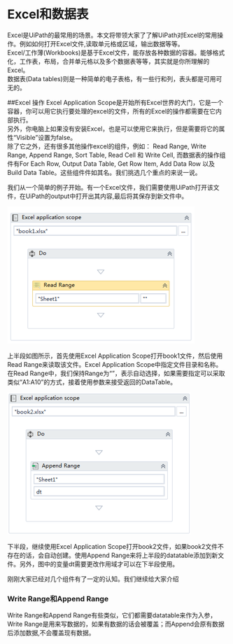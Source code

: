 # Excel和数据表

Excel是UiPath的最常用的场景。本文将带领大家了了解UiPath对Excel的常用操作。例如如何打开Excel文件,读取单元格或区域，输出数据等等。  
Excel/工作薄\(Workbooks\)是基于Excel文件，能存放各种数据的容器。能够格式化，工作表，布局，合并单元格以及多个数据表等等，其实就是你所理解的Excel。  
数据表\(Data tables\)则是一种简单的电子表格，有一些行和列，表头都是可用可无的。


##Excel 操作
Excel Application Scope是开始所有Excel世界的大门，它是一个容器，你可以用它执行要处理的excel的文件，所有的Excel的操作都需要在它内部执行。  
另外，你电脑上如果没有安装Excel，也是可以使用它来执行，但是需要将它的属性“Visible”设置为false。  
除了它之外，还有很多其他操作excel的组件，例如： Read Range, Write Range, Append Range, Sort Table, Read Cell 和 Write Cell, 而数据表的操作组件有For Each Row, Output Data Table, Get Row Item, Add Data Row 以及 Build Data Table。这些组件件如其名。我们挑选几个重点的来说一说。


我们从一个简单的例子开始。有一个Excel文件，我们需要使用UiPath打开该文件，在UiPath的output中打开出其内容,最后将其保存到新文件中。

![](/assets2.3/import1.png)

上半段如图所示，首先使用Excel Application Scope打开book1文件，然后使用Read Range来读取该文件。Excel Application Scope中指定文件目录和名称。在Read Range中，我们保持Range为“”，表示自动选择，如果需要指定可以采取类似“A1:A10”的方式，接着使用参数来接受返回的DataTable。

![](/assets2.3/import2.png)

下半段，继续使用Excel Application Scope打开book2文件，如果book2文件不存在的话，会自动创建。使用Append Range来将上半段的datatable添加到新文件。另外，图中的变量dt需要更改作用域才可以在下半段使用。

刚刚大家已经对几个组件有了一定的认知。我们继续给大家介绍

### Write Range和Append Range

Write Range和Append Range有些类似，它们都需要datatable来作为入参，Write Range是用来写数据的，如果有数据的话会被覆盖；而Append会原有数据后添加数据,不会覆盖现有数据。

